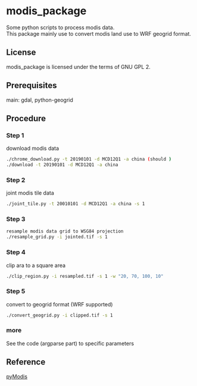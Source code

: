 # modis_package
Some python scripts to process modis data.   
This package mainly use to convert modis land use to WRF geogrid format.

## License
modis_package is licensed under the terms of GNU GPL 2.

## Prerequisites

main: gdal, python-geogrid

## Procedure

### Step 1
download modis data

```bash
./chrome_download.py -t 20190101 -d MCD12Q1 -a china (should )
./download -t 20190101 -d MCD12Q1 -a china
```

### Step 2
joint modis tile data
```bash
./joint_tile.py -t 20010101 -d MCD12Q1 -a china -s 1
```

### Step 3
```bash
resample modis data grid to WSG84 projection
./resample_grid.py -i jointed.tif -s 1
```

### Step 4 
clip ara to a square area
```bash
./clip_region.py -i resampled.tif -s 1 -w "20, 70, 100, 10"
```

### Step 5
convert to geogrid format (WRF supported)
```bash
./convert_geogrid.py -i clipped.tif -s 1
```

### more
See the code (argparse part) to specific parameters

## Reference
[pyModis](https://github.com/lucadelu/pyModis)

